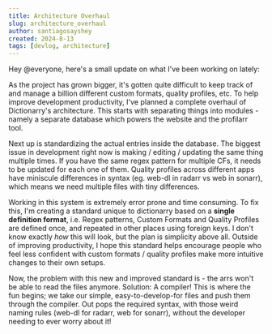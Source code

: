 ```yaml
---
title: Architecture Overhaul
slug: architecture_overhaul
author: santiagosayshey
created: 2024-8-13
tags: [devlog, architecture]
---
```


Hey @everyone, here's a small update on what I've been working on lately:

As the project has grown bigger, it's gotten quite difficult to keep track of and manage a billion different custom formats, quality profiles, etc. To help improve development productivity, I've planned a complete overhaul of Dictionarry's architecture. This starts with separating things into modules - namely a separate database which powers the website and the profilarr tool.

Next up is standardizing the actual entries inside the database. The biggest issue in development right now is making / editing / updating the same thing multiple times. If you have the same regex pattern for multiple CFs, it needs to be updated for each one of them. Quality profiles across different apps have miniscule differences in syntax (eg. web-dl in radarr vs web in sonarr), which means we need multiple files with tiny differences.

Working in this system is extremely error prone and time consuming. To fix this, I'm creating a standard unique to dictionarry based on a **single definition format**, i.e. Regex patterns, Custom Formats and Quality Profiles are defined once, and repeated in other places using foreign keys. I don't know exactly _how_ this will look, but the plan is simplicity above all. Outside of improving productivity, I hope this standard helps encourage people who feel less confident with custom formats / quality profiles make more intuitive changes to their own setups.

Now, the problem with this new and improved standard is - the arrs won't be able to read the files anymore. Solution: A compiler! This is where the fun begins; we take our simple, easy-to-develop-for files and push them through the compiler. Out pops the required syntax, with those weird naming rules (web-dl for radarr, web for sonarr), without the developer needing to ever worry about it!
